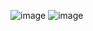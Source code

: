 ![image](https://github.com/LeticiaBHB/Html-CSS-animaisselvagem/assets/124852398/2f691b38-123e-4b08-ae18-f555b21182d4) 
![image](https://github.com/LeticiaBHB/Html-CSS-animaisselvagem/assets/124852398/44e93940-960a-4b31-9319-da9321b30be5)
